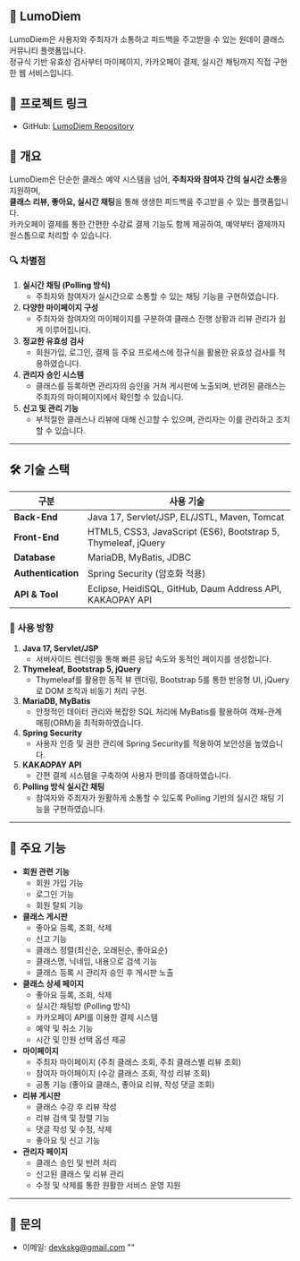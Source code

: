 ## 📘 LumoDiem
LumoDiem은 사용자와 주최자가 소통하고 피드백을 주고받을 수 있는 원데이 클래스 커뮤니티 플랫폼입니다.  
정규식 기반 유효성 검사부터 마이페이지, 카카오페이 결제, 실시간 채팅까지 직접 구현한 웹 서비스입니다.  

## 🔗 프로젝트 링크
- GitHub: [LumoDiem Repository](https://github.com/devkskg/LumoDiem)

## 🧩 개요
LumoDiem은 단순한 클래스 예약 시스템을 넘어, **주최자와 참여자 간의 실시간 소통**을 지원하며,  
**클래스 리뷰, 좋아요, 실시간 채팅**을 통해 생생한 피드백을 주고받을 수 있는 플랫폼입니다.  
카카오페이 결제를 통한 간편한 수강료 결제 기능도 함께 제공하여, 예약부터 결제까지 원스톱으로 처리할 수 있습니다.  

### 🔍 차별점
1. **실시간 채팅 (Polling 방식)**  
    - 주최자와 참여자가 실시간으로 소통할 수 있는 채팅 기능을 구현하였습니다.  
2. **다양한 마이페이지 구성**  
    - 주최자와 참여자의 마이페이지를 구분하여 클래스 진행 상황과 리뷰 관리가 쉽게 이루어집니다.  
3. **정교한 유효성 검사**  
    - 회원가입, 로그인, 결제 등 주요 프로세스에 정규식을 활용한 유효성 검사를 적용하였습니다.  
4. **관리자 승인 시스템**  
    - 클래스를 등록하면 관리자의 승인을 거쳐 게시판에 노출되며, 반려된 클래스는 주최자의 마이페이지에서 확인할 수 있습니다.  
5. **신고 및 관리 기능**  
    - 부적절한 클래스나 리뷰에 대해 신고할 수 있으며, 관리자는 이를 관리하고 조치할 수 있습니다.  

---

## 🛠 기술 스택
| 구분          | 사용 기술                                                                 |
| ------------- | ----------------------------------------------------------------------- |
| **Back-End** | Java 17, Servlet/JSP, EL/JSTL, Maven, Tomcat                             |
| **Front-End** | HTML5, CSS3, JavaScript (ES6), Bootstrap 5, Thymeleaf, jQuery            |
| **Database**  | MariaDB, MyBatis, JDBC                                                 |
| **Authentication** | Spring Security (암호화 적용)                                    |
| **API & Tool** | Eclipse, HeidiSQL, GitHub, Daum Address API, KAKAOPAY API              |

### 📝 **사용 방향**
1. **Java 17, Servlet/JSP**  
   - 서버사이드 렌더링을 통해 빠른 응답 속도와 동적인 페이지를 생성합니다.
2. **Thymeleaf, Bootstrap 5, jQuery**  
   - Thymeleaf를 활용한 동적 뷰 렌더링, Bootstrap 5를 통한 반응형 UI, jQuery로 DOM 조작과 비동기 처리 구현.
3. **MariaDB, MyBatis**  
   - 안정적인 데이터 관리와 복잡한 SQL 처리에 MyBatis를 활용하여 객체-관계 매핑(ORM)을 최적화하였습니다.
4. **Spring Security**  
   - 사용자 인증 및 권한 관리에 Spring Security를 적용하여 보안성을 높였습니다.
5. **KAKAOPAY API**  
   - 간편 결제 시스템을 구축하여 사용자 편의를 증대하였습니다.
6. **Polling 방식 실시간 채팅**  
   - 참여자와 주최자가 원활하게 소통할 수 있도록 Polling 기반의 실시간 채팅 기능을 구현하였습니다.

---

## 🚀 주요 기능
- **회원 관련 기능**
  - 회원 가입 기능
  - 로그인 기능
  - 회원 탈퇴 기능
- **클래스 게시판**
  - 좋아요 등록, 조회, 삭제
  - 신고 기능
  - 클래스 정렬(최신순, 오래된순, 좋아요순)
  - 클래스명, 닉네임, 내용으로 검색 기능
  - 클래스 등록 시 관리자 승인 후 게시판 노출
- **클래스 상세 페이지**
  - 좋아요 등록, 조회, 삭제
  - 실시간 채팅방 (Polling 방식)
  - 카카오페이 API를 이용한 결제 시스템
  - 예약 및 취소 기능
  - 시간 및 인원 선택 옵션 제공
- **마이페이지**
  - 주최자 마이페이지 (주최 클래스 조회, 주최 클래스별 리뷰 조회)
  - 참여자 마이페이지 (수강 클래스 조회, 작성 리뷰 조회)
  - 공통 기능 (좋아요 클래스, 좋아요 리뷰, 작성 댓글 조회)  
- **리뷰 게시판**
  - 클래스 수강 후 리뷰 작성
  - 리뷰 검색 및 정렬 기능
  - 댓글 작성 및 수정, 삭제
  - 좋아요 및 신고 기능
- **관리자 페이지**
  - 클래스 승인 및 반려 처리
  - 신고된 클래스 및 리뷰 관리
  - 수정 및 삭제를 통한 원활한 서비스 운영 지원

---

## 📧 문의
- 이메일: devkskg@gmail.com
""
